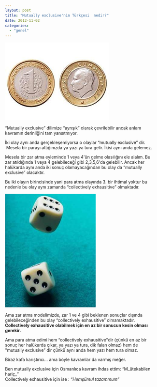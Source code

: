 ```yaml
---
layout: post
title: "Mutually exclusive'nin Türkçesi  nedir?"
date: 2012-11-02
categories: 
  - "genel"
---
```


[![](/images/11818.jpg)](http://yalanhaberajansi.files.wordpress.com/2010/03/11818.jpg)

“Mutually exclusive” dilimize “ayrışık” olarak çevrilebilir ancak anlam kavramın derinliğini tam yansıtmıyor.  
  
İki olay aynı anda gerçekleşemiyorsa o olaylar “mutually exclusive” dir.  Mesela bir parayı attığınızda ya yazı ya tura gelir. İkisi aynı anda gelemez.  
  
Mesela bir zar atma eyleminde 1 veya 4'ün gelme olasılığını ele alalım. Bu zar atıldığında 1 veya 4 gelebileceği gibi 2,3,5,6'da gelebilir. Ancak her halükarda aynı anda iki sonuç olamayacağından bu olay da “mutually exclusive” olacaktır.  
  
Bu iki olayın birincisinde yani para atma olayında 3. bir ihtimal yoktur bu nedenle bu olay aynı zamanda “collectively exhausitive” olmaktadır.  
  

[![](/images/zar.jpg)](http://www1.gantep.edu.tr/~bingul/c/images/zar.jpg)

Ama zar atma modelimizde, zar 1 ve 4 gibi beklenen sonuçlar dışında gelebileceğinden bu olay “collectively exhausitive” olmamaktadır. **Collectively exhausitive olabilmek için en az bir sonucun kesin olması gerekir.**  
  
Ama para atma edimi hem “collectively exhausitive"dir (çünkü en az bir sonuç her halükarda çıkar, ya yazı ya tura, dik falan olmaz) hem de "mutually exclusive” dir çünkü aynı anda hem yazı hem tura olmaz.  
  
Biraz kafa karıştırıcı… ama böyle kavramlar da varmış meğer.  
  
Ben mutually exclusive için Osmanlıca kavram ihdas ettim: “M_ütekabilen hariç_”  
Collectively exhausitive için ise : _“Hemşümul tazammum”_
